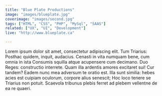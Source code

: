 ```yaml
---
title: "Blue Plate Productions"
image: "images/blueplate.jpg"
coverimage: "images/second.jpg"
tags: ["HTML", "CSS", "PHP", "MySql", "SAAS"]
related: ["UX", "UI", "Development"]
live: "http://www.blueplate.ca"

---
```


Lorem ipsum dolor sit amet, consectetur adipiscing elit. Tum Triarius: Posthac quidem, inquit, audacius. Cenasti in vita numquam bene, cum omnia in ista Consumis squilla atque acupensere cum decimano. Duo Reges: constructio interrete. Quam illa ardentis amores excitaret sui! Cur tandem? Eadem nunc mea adversum te oratio est. Illa sunt similia: hebes acies est cuipiam oculorum, corpore alius senescit; Hoc loco tenere se Triarius non potuit. Scaevola tribunus plebis ferret ad plebem vellentne de ea re quaeri.
